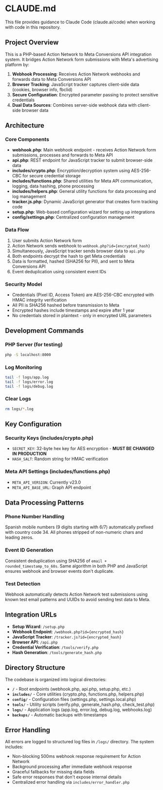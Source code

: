 # CLAUDE.md

This file provides guidance to Claude Code (claude.ai/code) when working with code in this repository.

## Project Overview

This is a PHP-based Action Network to Meta Conversions API integration system. It bridges Action Network form submissions with Meta's advertising platform by:

1. **Webhook Processing**: Receives Action Network webhooks and forwards data to Meta Conversions API
2. **Browser Tracking**: JavaScript tracker captures client-side data (cookies, browser info, fbclid)
3. **Secure Configuration**: Encrypted parameter passing to protect sensitive credentials
4. **Dual Data Sources**: Combines server-side webhook data with client-side browser data

## Architecture

### Core Components

- **webhook.php**: Main webhook endpoint - receives Action Network form submissions, processes and forwards to Meta API
- **api.php**: REST endpoint for JavaScript tracker to submit browser-side data
- **includes/crypto.php**: Encryption/decryption system using AES-256-CBC for secure credential storage
- **includes/functions.php**: Shared utilities for Meta API communication, logging, data hashing, phone processing
- **includes/helpers.php**: General utility functions for data processing and log management
- **tracker.js.php**: Dynamic JavaScript generator that creates form tracking code
- **setup.php**: Web-based configuration wizard for setting up integrations
- **config/settings.php**: Centralized configuration management

### Data Flow

1. User submits Action Network form
2. Action Network sends webhook to `webhook.php?id={encrypted_hash}`
3. Simultaneously, JavaScript tracker sends browser data to `api.php`
4. Both endpoints decrypt the hash to get Meta credentials
5. Data is formatted, hashed (SHA256 for PII), and sent to Meta Conversions API
6. Event deduplication using consistent event IDs

### Security Model

- Credentials (Pixel ID, Access Token) are AES-256-CBC encrypted with HMAC integrity verification
- All PII is SHA256 hashed before transmission to Meta
- Encrypted hashes include timestamps and expire after 1 year
- No credentials stored in plaintext - only in encrypted URL parameters

## Development Commands

### PHP Server (for testing)
```bash
php -S localhost:8000
```

### Log Monitoring
```bash
tail -f logs/app.log
tail -f logs/error.log
tail -f logs/debug.log
```

### Clear Logs
```bash
rm logs/*.log
```

## Key Configuration

### Security Keys (includes/crypto.php)
- `SECRET_KEY`: 32-byte hex key for AES encryption - **MUST BE CHANGED IN PRODUCTION**
- `HASH_SALT`: Random string for HMAC verification

### Meta API Settings (includes/functions.php)
- `META_API_VERSION`: Currently v23.0
- `META_API_BASE_URL`: Graph API endpoint

## Data Processing Patterns

### Phone Number Handling
Spanish mobile numbers (9 digits starting with 6/7) automatically prefixed with country code 34. All phones stripped of non-numeric chars and leading zeros.

### Event ID Generation
Consistent deduplication using SHA256 of `email + rounded_timestamp_to_60s`. Same algorithm in both PHP and JavaScript ensures webhook and browser events don't duplicate.

### Test Detection
Webhook automatically detects Action Network test submissions using known test email patterns and UUIDs to avoid sending test data to Meta.

## Integration URLs

- **Setup Wizard**: `/setup.php`
- **Webhook Endpoint**: `/webhook.php?id={encrypted_hash}`
- **JavaScript Tracker**: `/tracker.js?id={encrypted_hash}`
- **Browser API**: `/api.php`
- **Credential Verification**: `/tools/verify.php`
- **Hash Generation**: `/tools/generate_hash.php`

## Directory Structure

The codebase is organized into logical directories:

- **`/`** - Root endpoints (webhook.php, api.php, setup.php, etc.)
- **`includes/`** - Core utilities (crypto.php, functions.php, helpers.php)
- **`config/`** - Configuration files (settings.php, settings.local.php)
- **`tools/`** - Utility scripts (verify.php, generate_hash.php, check_test.php)
- **`logs/`** - Application logs (app.log, error.log, debug.log, webhooks.log)
- **`backups/`** - Automatic backups with timestamps

## Error Handling

All errors are logged to structured log files in `/logs/` directory. The system includes:
- Non-blocking 500ms webhook response requirement for Action Network
- Background processing after immediate webhook response
- Graceful fallbacks for missing data fields
- Safe error responses that don't expose internal details
- Centralized error handling via `includes/error_handler.php`